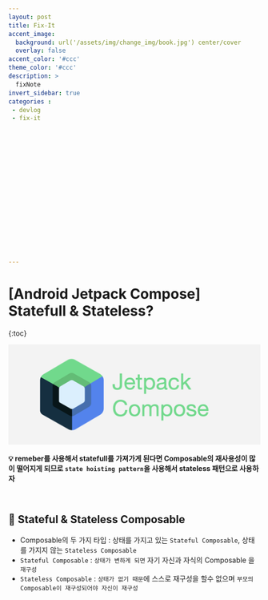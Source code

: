 ```yaml
---
layout: post
title: Fix-It
accent_image: 
  background: url('/assets/img/change_img/book.jpg') center/cover
  overlay: false
accent_color: '#ccc'
theme_color: '#ccc'
description: >
  fixNote
invert_sidebar: true
categories :
 - devlog
 - fix-it
















---
```


# [Android Jetpack Compose] Statefull & Stateless?

{:toc}

![jetpack_compose](../../../assets/img/blog/jetpack_compose.png)



**💡 remeber를 사용해서 statefull를 가져가게 된다면 Composable의 재사용성이 많이 떨어지게 되므로 `state hoisting pattern`을 사용해서 stateless 패턴으로 사용하자**



<br/>



## 📌 Stateful & Stateless Composable

- Composable의 두 가지 타입 :  상태를 가지고 있는 `Stateful Composable`, 상태를 가지지 않는 `Stateless Composable`
- `Stateful Composable` : `상태가 변하게 되면` 자기 자신과 자식의 Composable 을 `재구성`
- `Stateless Composable` : `상태가 없기 때문`에 스스로 재구성을 할수 없으며 `부모의 Composable이 재구성되어야 자신이 재구성`

